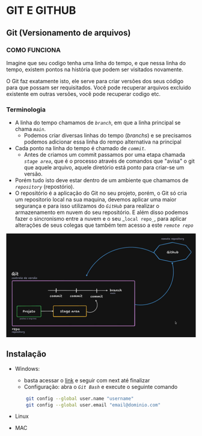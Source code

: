 # GIT E GITHUB

## Git (Versionamento de arquivos)

### COMO FUNCIONA

Imagine que seu codigo tenha uma linha do tempo, e que nessa linha do tempo, existem pontos na história que podem ser visitados novamente.

O Git faz exatamente isto, ele serve para criar versões dos seus código para que possam ser requisitados. Você pode recuperar arquivos excluido existente em outras versões, você pode recuperar codigo etc.

### Terminologia
- A linha do tempo chamamos de _`branch`_, em que a linha principal se chama _`main`_.
    - Podemos criar diversas linhas do tempo (_branchs_) e se precisamos podemos adicionar essa linha do rempo alternativa na principal
- Cada ponto na linha do tempo é chamado de _`commit`_.
    - Antes de criamos um commit passamos por uma etapa chamada _`stage area`_, que é o processo através de comandos que "avisa" o git que aquele arquivo, aquele diretório está ponto para criar-se um versão.
- Porém tudo isto deve estar dentro de um ambiente que chamamos de _`repository`_ (repostório).
- O repositório é a aplicação do Git no seu projeto, porém, o Git só cria um repositorio local na sua maquina, devemos aplicar uma maior segurança e para isso utilizamos do _`GitHub`_ para realizar o armazenamento em nuvem do seu repositório. E além disso podemos fazer o sincronismo entre a nuvem e o seu _`local repo_`, para aplicar alterações de seus colegas que também tem acesso a este _`remote repo`_

![](../../assets/git_github_map.png)

## Instalação

- Windows:
    - basta acessar o [link](https://git-scm.com/downloads) e seguir com next até finalizar
    - Configuração: abra o _`Git Bash`_ e execute o seguinte comando
    ```bash example-good
        git config --global user.name "username"
        git config --global user.email "email@dominio.com"
    ```
- Linux

- MAC